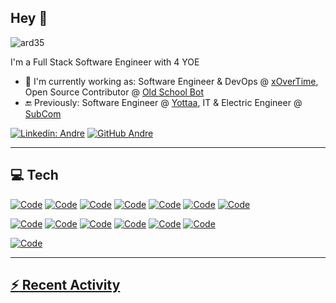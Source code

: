 ## Hey 👋

<p align="left"> <img src="https://komarev.com/ghpvc/?username=ard35&label=Profile%20views&color=0e75b6&style=flat" alt="ard35"> </p>

I'm a Full Stack Software Engineer with 4 YOE

- 🔭 I'm currently working as: Software Engineer & DevOps @ [xOverTime](https://www.xovertime.com), Open Source Contributor @ [Old School Bot](https://github.com/oldschoolgg/oldschoolbot)
- 🔚 Previously: Software Engineer @ [Yottaa](https://www.yottaa.com), IT & Electric Engineer @ [SubCom](https://www.subcom.com)

[![Linkedin: Andre](https://img.shields.io/badge/-Andre-blue?style=flat-square&logo=Linkedin&logoColor=white&link=https://www.linkedin.com/in/ard35/)](https://www.linkedin.com/in/ard35/)
[![GitHub Andre](https://img.shields.io/github/followers/ard35?label=follow&style=social)](https://github.com/ard35)

<!--
**ard35/ard35** is a ✨ _special_ ✨ repository because its `README.md` (this file) appears on your GitHub profile.

Here are some ideas to get you started:

- 🔭 I’m currently working on ...
- 🌱 I’m currently learning ...
- 👯 I’m looking to collaborate on ...
- 🤔 I’m looking for help with ...
- 💬 Ask me about ...
- 📫 How to reach me: ...
- 😄 Pronouns: ...
- ⚡ Fun fact: ...
-->

---

## 💻 Tech
<a href="https://github.com/ard35?tab=repositories" target="_blank"><img alt="Code" src="https://img.shields.io/badge/-TypeScript-007ACC?style=flat-square&logo=typescript&logoColor=white"></a>
<a href="https://github.com/ard35?tab=repositories" target="_blank"><img alt="Code" src="https://img.shields.io/badge/-React-black?style=flat-square&logo=react"></a>
<a href="https://github.com/ard35?tab=repositories" target="_blank"><img alt="Code" src="https://img.shields.io/badge/-JavaScript-black?style=flat-square&logo=javascript"></a>
<a href="https://github.com/ard35?tab=repositories" target="_blank"><img alt="Code" src="https://img.shields.io/badge/-Python-black?style=flat-square&logo=Python"></a>
<a href="https://github.com/ard35?tab=repositories" target="_blank"><img alt="Code" src="https://img.shields.io/badge/-Nodejs-black?style=flat-square&logo=Node.js"></a>
<a href="https://github.com/ard35?tab=repositories" target="_blank"><img alt="Code" src="https://img.shields.io/badge/-HTML5-E34F26?style=flat-square&logo=html5&logoColor=white"></a>
<a href="https://github.com/ard35?tab=repositories" target="_blank"><img alt="Code" src="https://img.shields.io/badge/-CSS3-1572B6?style=flat-square&logo=css3"></a>

<a href="https://github.com/ard35?tab=repositories" target="_blank"><img alt="Code" src="https://img.shields.io/badge/-MongoDB-black?style=flat-square&logo=mongodb"></a>
<a href="https://github.com/ard35?tab=repositories" target="_blank"><img alt="Code" src="https://img.shields.io/badge/-PostgreSQL-336791?style=flat-square&logo=postgresql&logoColor=white"></a>
<a href="https://github.com/ard35?tab=repositories" target="_blank"><img alt="Code" src="https://img.shields.io/badge/-Docker-black?style=flat-square&logo=docker"></a>
<a href="https://github.com/ard35?tab=repositories" target="_blank"><img alt="Code" src="https://img.shields.io/badge/Amazon%20AWS-232F3E?style=flat-square&logo=amazon-aws"></a>
<a href="https://github.com/ard35?tab=repositories" target="_blank"><img alt="Code" src="https://img.shields.io/badge/-Git-black?style=flat-square&logo=git"></a>
<a href="https://github.com/ard35?tab=repositories" target="_blank"><img alt="Code" src="https://img.shields.io/badge/-GitHub-181717?style=flat-square&logo=github"></a>

<a href="https://github.com/oldschoolgg/oldschoolbot/pulls?q=is%3Apr+author%3Aard35" target="_blank"><img alt="Code" src="https://github-readme-stats.vercel.app/api?username=ard35&show_icons=true&locale=en&include_all_commits=true&rank_icon=github&hide=contribs,issues&custom_title=OpenSourceContributions&theme=dark" alt="ard35" /></p>

---

## :zap: Recent Activity
<!--START_SECTION:activity-->
<!--END_SECTION:activity-->
